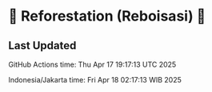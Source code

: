 
# 🌳 Reforestation (Reboisasi) 🌲

## Last Updated

GitHub Actions time: Thu Apr 17 19:17:13 UTC 2025

Indonesia/Jakarta time: Fri Apr 18 02:17:13 WIB 2025
